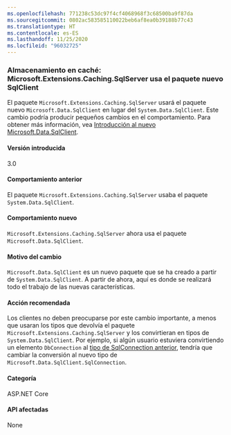 ```yaml
---
ms.openlocfilehash: 771238c53dc97f4cf4068968f3c68500ba9f87da
ms.sourcegitcommit: 0802ac583585110022beb6af8ea0b39188b77c43
ms.translationtype: HT
ms.contentlocale: es-ES
ms.lasthandoff: 11/25/2020
ms.locfileid: "96032725"
---
```

### <a name="caching-microsoftextensionscachingsqlserver-uses-new-sqlclient-package"></a>Almacenamiento en caché: Microsoft.Extensions.Caching.SqlServer usa el paquete nuevo SqlClient

El paquete `Microsoft.Extensions.Caching.SqlServer` usará el paquete nuevo `Microsoft.Data.SqlClient` en lugar del `System.Data.SqlClient`. Este cambio podría producir pequeños cambios en el comportamiento. Para obtener más información, vea [Introducción al nuevo Microsoft.Data.SqlClient](https://devblogs.microsoft.com/dotnet/introducing-the-new-microsoftdatasqlclient/).

#### <a name="version-introduced"></a>Versión introducida

3.0

#### <a name="old-behavior"></a>Comportamiento anterior

El paquete `Microsoft.Extensions.Caching.SqlServer` usaba el paquete `System.Data.SqlClient`.

#### <a name="new-behavior"></a>Comportamiento nuevo

`Microsoft.Extensions.Caching.SqlServer` ahora usa el paquete `Microsoft.Data.SqlClient`.

#### <a name="reason-for-change"></a>Motivo del cambio

`Microsoft.Data.SqlClient` es un nuevo paquete que se ha creado a partir de `System.Data.SqlClient`. A partir de ahora, aquí es donde se realizará todo el trabajo de las nuevas características.

#### <a name="recommended-action"></a>Acción recomendada

Los clientes no deben preocuparse por este cambio importante, a menos que usaran los tipos que devolvía el paquete `Microsoft.Extensions.Caching.SqlServer` y los convirtieran en tipos de `System.Data.SqlClient`. Por ejemplo, si algún usuario estuviera convirtiendo un elemento `DbConnection` al [tipo de SqlConnection anterior](xref:System.Data.SqlClient.SqlConnection), tendría que cambiar la conversión al nuevo tipo de `Microsoft.Data.SqlClient.SqlConnection`.

#### <a name="category"></a>Categoría

ASP.NET Core

#### <a name="affected-apis"></a>API afectadas

None

<!-- 

#### Affected APIs

Not detectable via API analysis

-->
